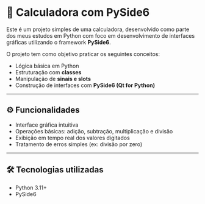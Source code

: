 # 🧮 Calculadora com PySide6

Este é um projeto simples de uma calculadora, desenvolvido como parte dos meus estudos em Python com foco em desenvolvimento de interfaces gráficas utilizando o framework **PySide6**.

O projeto tem como objetivo praticar os seguintes conceitos:

- Lógica básica em Python
- Estruturação com **classes**
- Manipulação de **sinais e slots**
- Construção de interfaces com **PySide6 (Qt for Python)**

---

## ⚙️ Funcionalidades

- Interface gráfica intuitiva
- Operações básicas: adição, subtração, multiplicação e divisão
- Exibição em tempo real dos valores digitados
- Tratamento de erros simples (ex: divisão por zero)

---

## 🛠 Tecnologias utilizadas

- Python 3.11+
- PySide6
